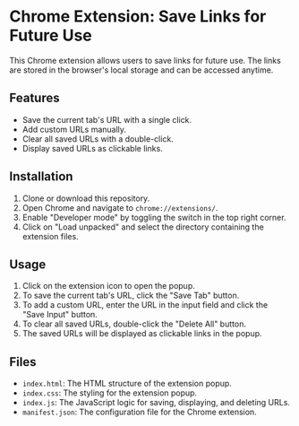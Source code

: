 # Chrome Extension: Save Links for Future Use

This Chrome extension allows users to save links for future use. The links are stored in the browser's local storage and can be accessed anytime.

## Features

- Save the current tab's URL with a single click.
- Add custom URLs manually.
- Clear all saved URLs with a double-click.
- Display saved URLs as clickable links.

## Installation

1. Clone or download this repository.
2. Open Chrome and navigate to `chrome://extensions/`.
3. Enable "Developer mode" by toggling the switch in the top right corner.
4. Click on "Load unpacked" and select the directory containing the extension files.

## Usage

1. Click on the extension icon to open the popup.
2. To save the current tab's URL, click the "Save Tab" button.
3. To add a custom URL, enter the URL in the input field and click the "Save Input" button.
4. To clear all saved URLs, double-click the "Delete All" button.
5. The saved URLs will be displayed as clickable links in the popup.

## Files

- `index.html`: The HTML structure of the extension popup.
- `index.css`: The styling for the extension popup.
- `index.js`: The JavaScript logic for saving, displaying, and deleting URLs.
- `manifest.json`: The configuration file for the Chrome extension.
